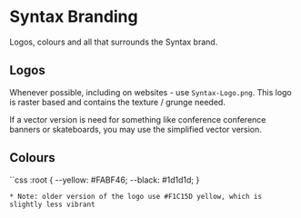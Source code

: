 # Syntax Branding

Logos, colours and all that surrounds the Syntax brand.


## Logos

Whenever possible, including on websites - use `Syntax-Logo.png`. This logo is raster based and contains the texture / grunge needed.

If a vector version is need for something like conference conference banners or skateboards, you may use the simplified vector version.

## Colours

``css
:root {
  --yellow: #FABF46;
  --black: #1d1d1d;
}
```
* Note: older version of the logo use #F1C15D yellow, which is slightly less vibrant
